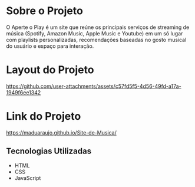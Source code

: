 # Sobre o Projeto

O Aperte o Play é um site que reúne os principais serviços de streaming de música (Spotify, Amazon Music, Apple Music e Youtube)
em um só lugar com playlists personalizadas, recomendações baseadas no gosto musical do usuário e espaço para interação.


# Layout do Projeto

https://github.com/user-attachments/assets/c57fd5f5-4d56-49fd-a17a-1949f6ee1342

# Link do Projeto

https://maduaraujo.github.io/Site-de-Musica/

## Tecnologias Utilizadas
 - HTML
 - CSS
 - JavaScript
